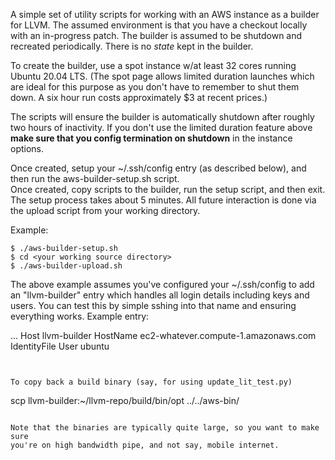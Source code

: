 A simple set of utility scripts for working with an AWS instance as a
builder for LLVM.  The assumed environment is that you have a checkout
locally with an in-progress patch.  The builder is assumed to be
shutdown and recreated periodically.  There is no *state* kept in the
builder.

To create the builder, use a spot instance w/at least 32 cores running
Ubuntu 20.04 LTS.  (The spot page allows limited duration launches
which are ideal for this purpose as you don't have to remember to
shut them down.  A six hour run costs approximately $3 at recent
prices.)

The scripts will ensure the builder is automatically shutdown after
roughly two hours of inactivity.  If you don't use the limited
duration feature above **make sure that you config termination on
shutdown** in the instance options.

Once created, setup your ~/.ssh/config entry (as described below), and
then run the aws-builder-setup.sh script.  
Once created, copy scripts to the builder, run the setup script, and
then exit.  The setup process takes about 5 minutes.  All future
interaction is done via the upload script from your working directory.

Example:

```
$ ./aws-builder-setup.sh
$ cd <your working source directory>
$ ./aws-builder-upload.sh
```

The above example assumes you've configured your ~/.ssh/config to add
an "llvm-builder" entry which handles all login details including keys
and users.  You can test this by simple sshing into that name and ensuring
everything works.  Example entry:

...
Host llvm-builder
    HostName ec2-whatever.compute-1.amazonaws.com 
    IdentityFile <path to your aws private key>
    User ubuntu
```


To copy back a build binary (say, for using update_lit_test.py)

```
scp llvm-builder:~/llvm-repo/build/bin/opt ../../aws-bin/
```

Note that the binaries are typically quite large, so you want to make sure
you're on high bandwidth pipe, and not say, mobile internet.
